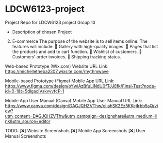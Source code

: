# LDCW6123-project
Project Repo for LDCW6123 project
Group 13

- Description of chosen Project
2.	E-commerce
The purpose of the website is to sell items online. The features will include:
	Gallery with high-quality images.
	Pages that list the products and add to cart function.
	Wishlist of customers.
	Customers' order invoices.
	Shipping tracking status.

Web-based Prototype (Wix.com)
Website URL Link: https://michelletheba2307.wixsite.com/rhythmwave

Mobile-based Prototype (Figma)
Mobile App URL Link: https://www.figma.com/design/oYwiAzBfuLlNdU0fTJJ8fk/Final-Test?node-id=0-1&t=5dlgaciVskvvvfcP-1

Mobile App User Manual (Canva)
Mobile App User Manual URL Link: https://www.canva.com/design/DAGJQHZVThw/oiiahSK2Ez5KKcjIrbb5aQ/view?utm_content=DAGJQHZVThw&utm_campaign=designshare&utm_medium=link&utm_source=editor

TODO:
[❌] Website Screenshots
[❌] Mobile App Screenshots
[❌] User Manual Screenshots